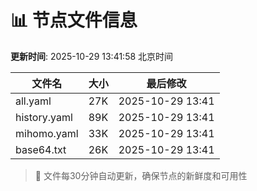 # 📊 节点文件信息

**更新时间**: 2025-10-29 13:41:58 北京时间

| 文件名 | 大小 | 最后修改 |
|--------|------|----------|
| all.yaml | 27K | 2025-10-29 13:41 |
| history.yaml | 89K | 2025-10-29 13:41 |
| mihomo.yaml | 33K | 2025-10-29 13:41 |
| base64.txt | 26K | 2025-10-29 13:41 |

> 🔄 文件每30分钟自动更新，确保节点的新鲜度和可用性
